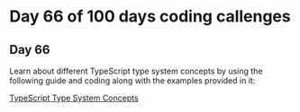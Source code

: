 # Day 66 of 100 days coding callenges

## Day 66
Learn about different TypeScript type system concepts by using the following guide and coding along with the examples provided in it:


[TypeScript Type System Concepts](TS-Type-System-Concepts/README.md)
